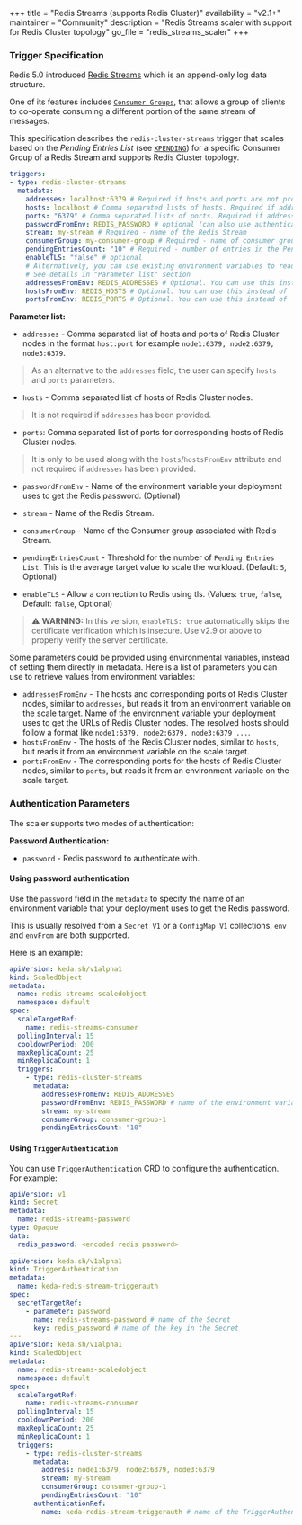 +++
title = "Redis Streams (supports Redis Cluster)"
availability = "v2.1+"
maintainer = "Community"
description = "Redis Streams scaler with support for Redis Cluster topology"
go_file = "redis_streams_scaler"
+++

### Trigger Specification

Redis 5.0 introduced [Redis Streams](https://redis.io/topics/streams-intro) which is an append-only log data structure.

One of its features includes [`Consumer Groups`](https://redis.io/topics/streams-intro#consumer-groups), that allows a group of clients to co-operate consuming a different portion of the same stream of messages.

This specification describes the `redis-cluster-streams` trigger that scales based on the *Pending Entries List* (see [`XPENDING`](https://redis.io/commands/xpending)) for a specific Consumer Group of a Redis Stream and supports Redis Cluster topology.

```yaml
triggers:
- type: redis-cluster-streams
  metadata:
    addresses: localhost:6379 # Required if hosts and ports are not provided. Format - comma separated list of host:port
    hosts: localhost # Comma separated lists of hosts. Required if address is not provided
    ports: "6379" # Comma separated lists of ports. Required if addresses are not provided and hosts has been provided.
    passwordFromEnv: REDIS_PASSWORD # optional (can also use authenticationRef)
    stream: my-stream # Required - name of the Redis Stream
    consumerGroup: my-consumer-group # Required - name of consumer group associated with Redis Stream
    pendingEntriesCount: "10" # Required - number of entries in the Pending Entries List for the specified consumer group in the Redis Stream
    enableTLS: "false" # optional
    # Alternatively, you can use existing environment variables to read configuration from:
    # See details in "Parameter list" section
    addressesFromEnv: REDIS_ADDRESSES # Optional. You can use this instead of `addresses` parameter
    hostsFromEnv: REDIS_HOSTS # Optional. You can use this instead of `hosts` parameter
    portsFromEnv: REDIS_PORTS # Optional. You can use this instead of `ports` parameter
```

**Parameter list:**

- `addresses` - Comma separated list of hosts and ports of Redis Cluster nodes in the format `host:port` for example `node1:6379, node2:6379, node3:6379`.

> As an alternative to the `addresses` field, the user can specify `hosts` and `ports` parameters.

- `hosts` - Comma separated list of hosts of Redis Cluster nodes.

> It is not required if `addresses` has been provided.

- `ports`: Comma separated list of ports for corresponding hosts of Redis Cluster nodes.

> It is only to be used along with the `hosts`/`hostsFromEnv` attribute and not required if `addresses` has been provided.

- `passwordFromEnv` - Name of the environment variable your deployment uses to get the Redis password. (Optional)

- `stream` - Name of the Redis Stream.
- `consumerGroup` - Name of the Consumer group associated with Redis Stream.
- `pendingEntriesCount` - Threshold for the number of `Pending Entries List`. This is the average target value to scale the workload. (Default: `5`, Optional)
- `enableTLS` - Allow a connection to Redis using tls. (Values: `true`, `false`, Default: `false`, Optional)

> ⚠️ **WARNING:** In this version, `enableTLS: true` automatically skips the certificate verification which is insecure. Use v2.9 or above to properly verify the server certificate.

Some parameters could be provided using environmental variables, instead of setting them directly in metadata. Here is a list of parameters you can use to retrieve values from environment variables:

- `addressesFromEnv` - The hosts and corresponding ports of Redis Cluster nodes, similar to `addresses`, but reads it from an environment variable on the scale target. Name of the environment variable your deployment uses to get the URLs of Redis Cluster nodes. The resolved hosts should follow a format like `node1:6379, node2:6379, node3:6379 ...`.
- `hostsFromEnv` - The hosts of the Redis Cluster nodes, similar to `hosts`, but reads it from an environment variable on the scale target.
- `portsFromEnv` - The corresponding ports for the hosts of Redis Cluster nodes, similar to `ports`, but reads it from an environment variable on the scale target.

### Authentication Parameters

The scaler supports two modes of authentication:

**Password Authentication:**

- `password` - Redis password to authenticate with.

#### Using password authentication

Use the `password` field in the `metadata` to specify the name of an environment variable that your deployment uses to get the Redis password.

This is usually resolved from a `Secret V1` or a `ConfigMap V1` collections. `env` and `envFrom` are both supported.

Here is an example:

```yaml
apiVersion: keda.sh/v1alpha1
kind: ScaledObject
metadata:
  name: redis-streams-scaledobject
  namespace: default
spec:
  scaleTargetRef:
    name: redis-streams-consumer
  pollingInterval: 15
  cooldownPeriod: 200
  maxReplicaCount: 25
  minReplicaCount: 1
  triggers:
    - type: redis-cluster-streams
      metadata:
        addressesFromEnv: REDIS_ADDRESSES
        passwordFromEnv: REDIS_PASSWORD # name of the environment variable in the Deployment
        stream: my-stream
        consumerGroup: consumer-group-1
        pendingEntriesCount: "10"
```

#### Using `TriggerAuthentication`

You can use `TriggerAuthentication` CRD to configure the authentication. For example:

```yaml
apiVersion: v1
kind: Secret
metadata:
  name: redis-streams-password
type: Opaque
data:
  redis_password: <encoded redis password>
---
apiVersion: keda.sh/v1alpha1
kind: TriggerAuthentication
metadata:
  name: keda-redis-stream-triggerauth
spec:
  secretTargetRef:
    - parameter: password
      name: redis-streams-password # name of the Secret
      key: redis_password # name of the key in the Secret
---
apiVersion: keda.sh/v1alpha1
kind: ScaledObject
metadata:
  name: redis-streams-scaledobject
  namespace: default
spec:
  scaleTargetRef:
    name: redis-streams-consumer
  pollingInterval: 15
  cooldownPeriod: 200
  maxReplicaCount: 25
  minReplicaCount: 1
  triggers:
    - type: redis-cluster-streams
      metadata:
        address: node1:6379, node2:6379, node3:6379
        stream: my-stream
        consumerGroup: consumer-group-1
        pendingEntriesCount: "10"
      authenticationRef:
        name: keda-redis-stream-triggerauth # name of the TriggerAuthentication resource
```
